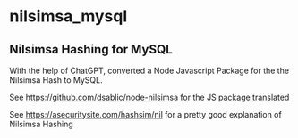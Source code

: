 # nilsimsa_mysql
## Nilsimsa Hashing for MySQL

With the help of ChatGPT, converted a Node Javascript Package for the the Nilsimsa Hash to MySQL.

See https://github.com/dsablic/node-nilsimsa  for the JS package translated

See https://asecuritysite.com/hashsim/nil for a pretty good explanation of Nilsimsa Hashing
